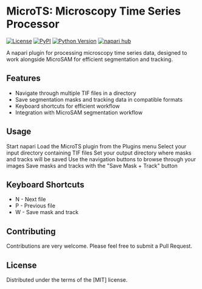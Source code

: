 # MicroTS: Microscopy Time Series Processor

[![License](https://img.shields.io/pypi/l/microts.svg?color=green)](https://github.com/yourusername/microts/raw/main/LICENSE)
[![PyPI](https://img.shields.io/pypi/v/microts.svg?color=green)](https://pypi.org/project/microts)
[![Python Version](https://img.shields.io/pypi/pyversions/microts.svg?color=green)](https://python.org)
[![napari hub](https://img.shields.io/endpoint?url=https://api.napari-hub.org/shields/microts)](https://napari-hub.org/plugins/microts)

A napari plugin for processing microscopy time series data, designed to work alongside MicroSAM for efficient segmentation and tracking.

## Features

- Navigate through multiple TIF files in a directory
- Save segmentation masks and tracking data in compatible formats
- Keyboard shortcuts for efficient workflow
- Integration with MicroSAM segmentation workflow

## Usage

Start napari
Load the MicroTS plugin from the Plugins menu
Select your input directory containing TIF files
Set your output directory where masks and tracks will be saved
Use the navigation buttons to browse through your images
Save masks and tracks with the "Save Mask + Track" button

## Keyboard Shortcuts

- N - Next file
- P - Previous file
- W - Save mask and track

## Contributing
Contributions are very welcome. Please feel free to submit a Pull Request.

## License
Distributed under the terms of the [MIT] license.